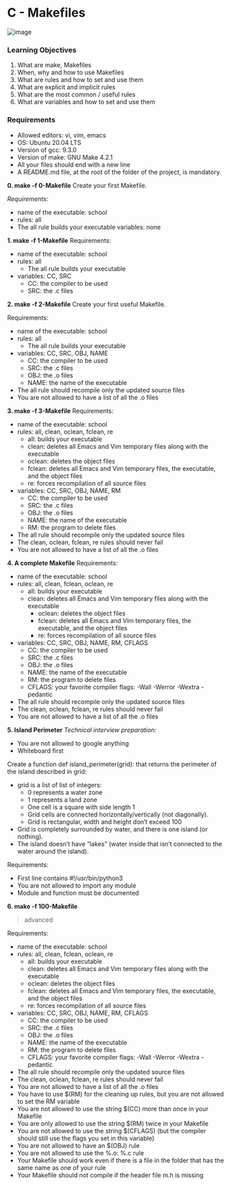 # C - Makefiles
![image](https://s3.amazonaws.com/intranet-projects-files/holbertonschool-low_level_programming/273/giphy-2.gif)

### Learning Objectives

1. What are make, Makefiles
2. When, why and how to use Makefiles
3. What are rules and how to set and use them
4. What are explicit and implicit rules
5. What are the most common / useful rules
6. What are variables and how to set and use them
  
### Requirements
- Allowed editors: vi, vim, emacs
- OS: Ubuntu 20.04 LTS
- Version of gcc: 9.3.0
- Version of make: GNU Make 4.2.1
- All your files should end with a new line
- A README.md file, at the root of the folder of the project, is mandatory.

**0. make -f 0-Makefile**
Create your first Makefile.

*Requirements:*
- name of the executable: school
- rules: all
- The all rule builds your executable
variables: none

**1. make -f 1-Makefile**
Requirements:

- name of the executable: school
- rules: all
    - The all rule builds your executable
- variables: CC, SRC
    - CC: the compiler to be used
    - SRC: the .c files

**2. make -f 2-Makefile**
Create your first useful Makefile.

Requirements:
- name of the executable: school
- rules: all
    - The all rule builds your executable
- variables: CC, SRC, OBJ, NAME
    - CC: the compiler to be used
  - SRC: the .c files
  - OBJ: the .o files
  - NAME: the name of the executable
- The all rule should recompile only the updated source files
- You are not allowed to have a list of all the .o files

**3. make -f 3-Makefile**
Requirements:

- name of the executable: school
- rules: all, clean, oclean, fclean, re
    - all: builds your executable
    - clean: deletes all Emacs and Vim temporary files along with the executable
    - oclean: deletes the object files
    - fclean: deletes all Emacs and Vim temporary files, the executable, and the object files
    - re: forces recompilation of all source files
- variables: CC, SRC, OBJ, NAME, RM
    - CC: the compiler to be used
    - SRC: the .c files
    - OBJ: the .o files
    - NAME: the name of the executable
    - RM: the program to delete files
- The all rule should recompile only the updated source files
- The clean, oclean, fclean, re rules should never fail
- You are not allowed to have a list of all the .o files

**4. A complete Makefile**
Requirements:

- name of the executable: school
- rules: all, clean, fclean, oclean, re
  - all: builds your executable
  - clean: deletes all Emacs and Vim temporary files along with the executable
    - oclean: deletes the object files
    - fclean: deletes all Emacs and Vim temporary files, the executable, and the object files
    - re: forces recompilation of all source files
- variables: CC, SRC, OBJ, NAME, RM, CFLAGS
    - CC: the compiler to be used
    - SRC: the .c files
    - OBJ: the .o files
    - NAME: the name of the executable
    - RM: the program to delete files
  - CFLAGS: your favorite compiler flags: -Wall -Werror -Wextra -pedantic
- The all rule should recompile only the updated source files
- The clean, oclean, fclean, re rules should never fail
- You are not allowed to have a list of all the .o files

**5. Island Perimeter**
*Technical interview preparation:*

- You are not allowed to google anything
- Whiteboard first

Create a function def island_perimeter(grid): that returns the perimeter of the island described in grid:

- grid is a list of list of integers:
    - 0 represents a water zone
    - 1 represents a land zone
    - One cell is a square with side length 1
    - Grid cells are connected horizontally/vertically (not diagonally).
    - Grid is rectangular, width and height don’t exceed 100
- Grid is completely surrounded by water, and there is one island (or nothing).
- The island doesn’t have “lakes” (water inside that isn’t connected to the water around the island).
  
Requirements:

- First line contains #!/usr/bin/python3
- You are not allowed to import any module
- Module and function must be documented

**6. make -f 100-Makefile**
> advanced

Requirements:

- name of the executable: school
- rules: all, clean, fclean, oclean, re
    - all: builds your executable
    - clean: deletes all Emacs and Vim temporary files along with the executable
    - oclean: deletes the object files
    - fclean: deletes all Emacs and Vim temporary files, the executable, and the object files
    - re: forces recompilation of all source files
- variables: CC, SRC, OBJ, NAME, RM, CFLAGS
    - CC: the compiler to be used
    - SRC: the .c files
    - OBJ: the .o files
    - NAME: the name of the executable
    - RM: the program to delete files
    - CFLAGS: your favorite compiler flags: -Wall -Werror -Wextra -pedantic
- The all rule should recompile only the updated source files
- The clean, oclean, fclean, re rules should never fail
- You are not allowed to have a list of all the .o files
- You have to use $(RM) for the cleaning up rules, but you are not allowed to set the RM variable
- You are not allowed to use the string $(CC) more than once in your Makefile
- You are only allowed to use the string $(RM) twice in your Makefile
- You are not allowed to use the string $(CFLAGS) (but the compiler should still use the flags you set in this variable)
- You are not allowed to have an $(OBJ) rule
- You are not allowed to use the %.o: %.c rule
- Your Makefile should work even if there is a file in the folder that has the same name as one of your rule
- Your Makefile should not compile if the header file m.h is missing


